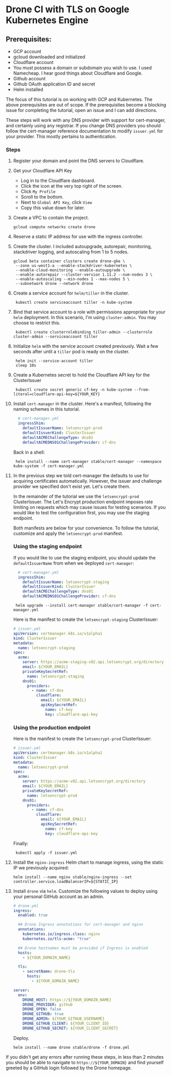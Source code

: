 # Drone CI with TLS on Google Kubernetes Engine

## Prerequisites:
- GCP account
- gcloud downloaded and initialized
- Cloudflare account
- You must possess a domain or subdomain you wish to use. I used Namecheap. I hear good things about Cloudflare and Google.
- Github account
- Github OAuth application ID and secret
- Helm installed

The focus of this tutorial is on working with GCP and Kubernetes. The above prerequisites are out of scope. If the prerequisites become a blocking issue for completing the tutorial, open an issue and I can add directions.

These steps will work with any DNS provider with support for cert-manager, and certainly using any registrar. If you change DNS providers you should follow the cert-manager reference documentation to modify `issuer.yml` for your provider. This mostly pertains to authentication. 

### Steps
1. Register your domain and point the DNS servers to Cloudflare.
2. Get your Cloudflare API Key
   - Log in to the Cloudflare dashboard.
   - Click the icon at the very top right of the screen.
   - Click `My Profile`
   - Scroll to the bottom.
   - Next to `Global API Key`, click `View`
   - Copy this value down for later.
3. Create a VPC to contain the project.
   ```
   gcloud compute networks create drone
   ```
4. Reserve a static IP address for use with the ingress controller.
5. Create the cluster. I included autoupgrade, autorepair, monitoring, stackdriver logging, and autoscaling from 1 to 5 nodes.
   ```
   gcloud beta container clusters create drone-gke \
    --zone us-west1-a --enable-stackdriver-kubernetes \
    --enable-cloud-monitoring --enable-autoupgrade \
    --enable-autorepair --cluster-version 1.11.2 --num-nodes 3 \
    --enable-autoscaling --min-nodes 1 --max-nodes 5 \
    --subnetwork drone --network drone
   ```
6. Create a service account for `helm/tiller` in the cluster.
   ```
    kubectl create serviceaccount tiller -n kube-system
   ```
7. Bind that service account to a role with permissions appropriate for your `helm` deployment. In this scenario, I'm using `cluster-admin`. You may choose to restrict this.
   ```
    kubectl create clusterrolebinding tiller-admin --clusterrole cluster-admin --serviceaccount tiller
   ```
8. Initialize `helm` with the service account created previously. Wait a few seconds after until a `tiller` pod is ready on the cluster.
   ```
    helm init --service-account tiller
    sleep 10s
   ```
9. Create a Kubernetes secret to hold the Cloudflare API key for the ClusterIssuer
   ```
    kubectl create secret generic cf-key -n kube-system --from-literal=cloudflare-api-key=${YOUR_KEY}
   ```
10. Install `cert-manager` in the cluster. Here's a manifest, following the naming schemes in this tutorial.
    ```yaml
      # cert-manager.yml
      ingressShim:
        defaultIssuerName: letsencrypt-prod
        defaultIssuerKind: ClusterIssuer
        defaultACMEChallengeType: dns01
        defaultACMEDNS01ChallengeProvider: cf-dns
    ```
    Back in a shell:
    ```
     helm install --name cert-manager stable/cert-manager --namespace kube-system -f cert-manager.yml
    ```
11. In the previous step we told cert-manager the defaults to use for acquiring certificates automatically. However, the issuer and challenge provider we specified don't exist yet.  Let's create them.

    In the remainder of the tutorial we use the `letsencrypt-prod` ClusterIssuer. The Let's Encrypt production endpoint imposes rate limiting on requests which may cause issues for testing scenarios. If you would like to test the configuration first, you may use the staging endpoint.

    Both manifests are below for your convenience. To follow the tutorial, customize and apply the `letsencrypt-prod` manifest.

    ### Using the staging endpoint
    If you would like to use the staging endpoint, you should update the `defaultIssuerName` from when we deployed `cert-manager`:
    ```yaml
      # cert-manager.yml
      ingressShim:
        defaultIssuerName: letsencrypt-staging
        defaultIssuerKind: ClusterIssuer
        defaultACMEChallengeType: dns01
        defaultACMEDNS01ChallengeProvider: cf-dns
    ```
    ```
     helm upgrade --install cert-manager stable/cert-manager -f cert-manager.yml
    ```
    Here is the manifest to create the `letsencrypt-staging` ClusterIssuer:

    ```yaml
    # issuer.yml
    apiVersion: certmanager.k8s.io/v1alpha1
    kind: ClusterIssuer
    metadata:
      name: letsencrypt-staging
    spec:
      acme:
        server: https://acme-staging-v02.api.letsencrypt.org/directory
        email: ${YOUR_EMAIL}
        privateKeySecretRef:
          name: letsencrypt-staging
        dns01:
          providers:
            - name: cf-dns
              cloudflare:
                email: ${YOUR_EMAIL}
                apiKeySecretRef:
                  name: cf-key
                  key: cloudflare-api-key
    ```

    ### Using the production endpoint
    Here is the manifest to create the `letsencrypt-prod` ClusterIssuer:
    ```yaml
    # issuer.yml
    apiVersion: certmanager.k8s.io/v1alpha1
    kind: ClusterIssuer
    metadata:
      name: letsencrypt-prod
    spec:
      acme:
        server: https://acme-v02.api.letsencrypt.org/directory
        email: ${YOUR_EMAIL}
        privateKeySecretRef:
          name: letsencrypt-prod
        dns01:
          providers:
            - name: cf-dns
              cloudflare:
                email: ${YOUR_EMAIL}
                apiKeySecretRef:
                  name: cf-key
                  key: cloudflare-api-key
      ```

      Finally:
      ```
       kubectl apply -f issuer.yml
      ```
12. Install the `nginx-ingress` Helm chart to manage ingress, using the static IP we previously acquired:
    ```
    helm install --name nginx stable/nginx-ingress --set controller.service.loadBalancerIP=${STATIC_IP}
    ```

12. Install `drone` via `helm`. Customize the following values to deploy using your personal GitHub account as an admin.
    ```yaml
    # drone.yml
    ingress:
      enabled: true

      ## Drone Ingress annotations for cert-manager and nginx
      annotations:
        kubernetes.io/ingress.class: nginx
        kubernetes.io/tls-acme: "true"

      ## Drone hostnames must be provided if Ingress is enabled
      hosts:
        - ${YOUR_DOMAIN_NAME}

      tls:
        - secretName: drone-tls
          hosts:
            - ${YOUR_DOMAIN_NAME}

    server:
      env:
        DRONE_HOST: https://${YOUR_DOMAIN_NAME}
        DRONE_PROVIDER: github
        DRONE_OPEN: false
        DRONE_GITHUB: true
        DRONE_ADMIN: ${YOUR_GITHUB_USERNAME}
        DRONE_GITHUB_CLIENT: ${YOUR_CLIENT_ID}
        DRONE_GITHUB_SECRET: ${YOUR_CLIENT_SECRET}
    ```
    Deploy.
    ```
    helm install --name drone stable/drone -f drone.yml
    ```

If you didn't get any errors after running these steps, in less than 2 minutes you should be able to navigate to `https://${YOUR_DOMAIN}` and find yourself greeted by a GitHub login followed by the Drone homepage.
